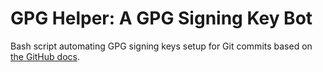 # GPG Helper: A GPG Signing Key Bot

Bash script automating GPG signing keys setup for Git commits based on [the GitHub docs](https://docs.github.com/en/free-pro-team@latest/github/authenticating-to-github/about-commit-signature-verification).
